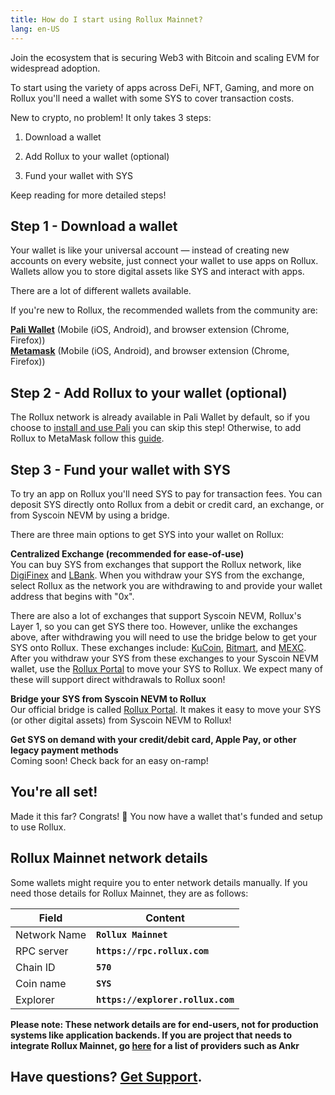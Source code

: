 ```yaml
---
title: How do I start using Rollux Mainnet?
lang: en-US
---
```


Join the ecosystem that is securing Web3 with Bitcoin and scaling EVM for widespread adoption.


To start using the variety of apps across DeFi, NFT, Gaming, and more on Rollux you'll need a wallet with some SYS to cover transaction costs. 


New to crypto, no problem! It only takes 3 steps:

1.  Download a wallet

2.  Add Rollux to your wallet (optional)

3.  Fund your wallet with SYS


Keep reading for more detailed steps!

## Step 1 - Download a wallet
Your wallet is like your universal account — instead of creating new accounts on every website, just connect your wallet to use apps on Rollux. Wallets allow you to store digital assets like SYS and interact with apps.

There are a lot of different wallets available.

If you're new to Rollux, the recommended wallets from the community are:

[**Pali Wallet**](https://paliwallet.com) (Mobile (iOS, Android), and browser extension (Chrome, Firefox))  
[**Metamask**](https://metamask.io) (Mobile (iOS, Android), and browser extension (Chrome, Firefox))  


## Step 2 - Add Rollux to your wallet (optional)
The Rollux network is already available in Pali Wallet by default, so if you choose to [install and use Pali](connect-pali.md) you can skip this step! Otherwise, to add Rollux to MetaMask follow this [guide](connect-metamask.md).



## Step 3 - Fund your wallet with SYS
To try an app on Rollux you'll need SYS to pay for transaction fees. You can deposit SYS directly onto Rollux from a debit or credit card, an exchange, or from Syscoin NEVM by using a bridge.

There are three main options to get SYS into your wallet on Rollux:

**Centralized Exchange (recommended for ease-of-use)**  
You can buy SYS from exchanges that support the Rollux network, like [DigiFinex](https://digifinex.com) and [LBank](https://lbank.info). When you withdraw your SYS from the exchange, select Rollux as the network you are withdrawing to and provide your wallet address that begins with "0x".

There are also a lot of exchanges that support Syscoin NEVM, Rollux's Layer 1, so you can get SYS there too. However, unlike the exchanges above, after withdrawing you will need to use the bridge below to get your SYS onto Rollux. These exchanges include: [KuCoin](https://kucoin.com), [Bitmart](https://bitmart.com), and [MEXC](https://mexc.com). After you withdraw your SYS from these exchanges to your Syscoin NEVM wallet, use the [Rollux Portal](https://rollux.com/bridge) to move your SYS to Rollux. We expect many of these will support direct withdrawals to Rollux soon! 

**Bridge your SYS from Syscoin NEVM to Rollux**  
Our official bridge is called [Rollux Portal](https://rollux.com/bridge). It makes it easy to move your SYS (or other digital assets) from Syscoin NEVM to Rollux!

**Get SYS on demand with your credit/debit card, Apple Pay, or other legacy payment methods**  
Coming soon! Check back for an easy on-ramp!

## You're all set!
Made it this far? Congrats! 🎉 You now have a wallet that's funded and setup to use Rollux.

## Rollux Mainnet network details

Some wallets might require you to enter network details manually. If you need those details for Rollux Mainnet, they are as follows:  

| Field | Content |
| --------- | ----- |
| Network Name | **`Rollux Mainnet`** |
| RPC server | **`https://rpc.rollux.com`** |
| Chain ID | **`570`** |
| Coin name | **`SYS`** |
| Explorer | **`https://explorer.rollux.com`** |

**Please note: These network details are for end-users, not for production systems like application backends. If you are project that needs to integrate Rollux Mainnet, go [here](../useful-tools/providers.md) for a list of providers such as Ankr**


## Have questions? [**Get Support**](get-support.md).